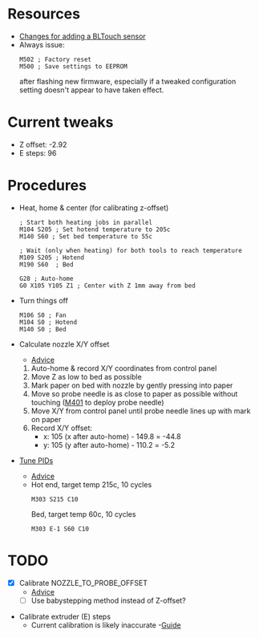 # Resources

- [Changes for adding a BLTouch sensor](https://reprap.org/forum/read.php?415,880766)
- Always issue:
  ```
  M502 ; Factory reset
  M500 ; Save settings to EEPROM
  ```
  after flashing new firmware, especially if a tweaked configuration setting
  doesn't appear to have taken effect.

# Current tweaks

- Z offset: -2.92
- E steps: 96

# Procedures
- Heat, home & center (for calibrating z-offset)
  ```
  ; Start both heating jobs in parallel
  M104 S205 ; Set hotend temperature to 205c
  M140 S60 ; Set bed temperature to 55c
  
  ; Wait (only when heating) for both tools to reach temperature
  M109 S205 ; Hotend
  M190 S60  ; Bed
  
  G28 ; Auto-home
  G0 X105 Y105 Z1 ; Center with Z 1mm away from bed
  ```

- Turn things off
  ```
  M106 S0 ; Fan
  M104 S0 ; Hotend
  M140 S0 ; Bed
  ```

- Calculate nozzle X/Y  offset
  - [Advice](https://www.reddit.com/r/ender3/comments/bwbzbn/comment/epwjp6s/?utm_source=share&utm_medium=web2x&context=3)
  1. Auto-home & record X/Y coordinates from control panel
  2. Move Z as low to bed as possible
  3. Mark paper on bed with nozzle by gently pressing into paper
  4. Move so probe needle is as close to paper as possible without touching \([M401](https://marlinfw.org/docs/gcode/M401.html) to deploy probe needle\)
  5. Move X/Y from control panel until probe needle lines up with mark on paper
  6. Record X/Y offset:
     - x: 105 (x after auto-home) - 149.8 = -44.8
     - y: 105 (y after auto-home) - 110.2 = -5.2

- [Tune PIDs](https://reprap.org/wiki/PID_Tuning)
  - [Advice](https://www.reddit.com/r/ender3/comments/mudger/the_benefits_of_pid_tuning_your_ender_3_v2/)
  - Hot end, target temp 215c, 10 cycles
    ```
    M303 S215 C10
    ```
    Bed, target temp 60c, 10 cycles
    ```
    M303 E-1 S60 C10
    ```

# TODO

- [X] Calibrate NOZZLE_TO_PROBE_OFFSET
  - [Advice](https://www.reddit.com/r/ender3/comments/bwbzbn/official_bltouch_kit_xyz_probe_offsets/)
  - [ ] Use babystepping method instead of Z-offset?

- Calibrate extruder (E) steps
  - Current calibration is likely inaccurate
  -[Guide](https://all3dp.com/2/extruder-calibration-6-easy-steps-2/)
